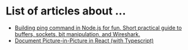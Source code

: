 # List of articles about ...

- [Building ping command in Node.js for fun. Short practical guide to buffers, sockets, bit manipulation, and Wireshark.](https://github.com/dlitsman/articles/tree/main/articles/ping-nodejs)
- [Document Picture-in-Picture in React (with Typescript)](https://github.com/dlitsman/articles/tree/main/articles/pip)
